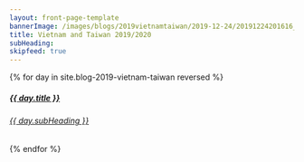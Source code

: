 ```yaml
---
layout: front-page-template
bannerImage: /images/blogs/2019vietnamtaiwan/2019-12-24/20191224201616_IMG_3559~2.jpg_compressed.JPEG
title: Vietnam and Taiwan 2019/2020
subHeading: 
skipfeed: true
---
```


<div class="text-uppercase adventure-list experience">
  {% for day in site.blog-2019-vietnam-taiwan reversed %}
    <div class="col-md-6 col-sm-6 animated fadeInUp" data-wow-delay="0.1s" data-wow-duration="1s">
      <a href="{{day.url | prepend: site.baseurl}}">
        <img src="{{ day.bannerImage }}"  alt="" class="img-responsive">
        <div class="overlay-lnk text-uppercase text-center">
          <i class="icon icon-streetsign"></i>
          <h5>{{ day.title }}</h5>
          <h6>{{ day.subHeading }}</h6>
        </div>
      </a>
    </div>
  {% endfor %}
</div>
